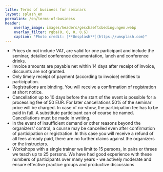 ```yaml
---
title: Terms of business for seminars
layout: splash_en
permalink: /en/terms-of-business
header:
    overlay_image: images/headers/geschaeftsbedingungen.webp
    overlay_filter: rgba(0, 0, 0, 0.6)
    caption: "Photo credit: [**Unsplash**](https://unsplash.com)"
---
```

<div class="splash_text" markdown="1"> 

* Prices do not include VAT, are valid for one participant and include the seminar, detailed conference documentation, lunch and conference drinks.
* Invoice amounts are payable net within 14 days after receipt of invoice, discounts are not granted.
* Only timely receipt of payment (according to invoice) entitles to participation.
* Registrations are binding. You will receive a confirmation of registration at short notice.
* Cancellation up to 10 days before the start of the event is possible for a processing fee of 50 EUR. For later cancellations 50% of the seminar price will be charged. In case of no-show, the participation fee has to be paid in full. A substitute participant can of course be named. Cancellations must be made in writing.
* In the event of insufficient demand or other reasons beyond the organizers' control, a course may be cancelled even after confirmation of participation or registration. In this case you will receive a refund of all fees already paid, there are no further claims against the organizers or the instructors.
* Workshops with a single trainer we limit to 15 persons, in pairs or threes we teach up to 25 persons. We have had good experience with these numbers of participants over many years - we actively moderate and ensure effective practice groups and productive discussions.
</div>
